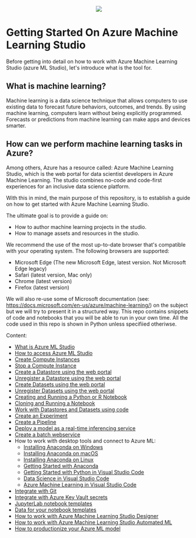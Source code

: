 <p align="center">
  <img src="https://github.com/felicity-borg/Getting-Started-On-Azure-ML/blob/main/Images/azure%20ML%20logo.png">
</p>

# Getting Started On Azure Machine Learning Studio

Before getting into detail on how to work with Azure Machine Learning Studio (azure ML Studio), let's introduce what is the tool for. 

## What is machine learning?
Machine learning is a data science technique that allows computers to use existing data to forecast future behaviors, outcomes, and trends. By using machine learning, computers learn without being explicitly programmed. Forecasts or predictions from machine learning can make apps and devices smarter. 

## How can we perform machine learning tasks in Azure?
Among others, Azure has a resource called: Azure Machine Learning Studio, which is the web portal for data scientist developers in Azure Machine Learning. The studio combines no-code and code-first experiences for an inclusive data science platform.

With this in mind, the main purpose of this repository, is to establish a guide on how to get started with Azure Machine Learning Studio.

The ultimate goal is to provide a guide on:

* How to author machine learning projects in the studio.
* How to manage assets and resources in the studio.

We recommend the use of the most up-to-date browser that's compatible with your operating system. The following browsers are supported:

* Microsoft Edge (The new Microsoft Edge, latest version. Not Microsoft Edge legacy)
* Safari (latest version, Mac only)
* Chrome (latest version)
* Firefox (latest version)

We will also re-use some of Microsoft documentation (see: https://docs.microsoft.com/en-us/azure/machine-learning/) on the subject but we will try to present it in a structured way. This repo contains snippets of code and notebooks that you will be able to run in your own time. All the code used in this repo is shown in Python unless specifiied otheriwse. 


Content: 

* [What is Azure ML Studio](https://github.com/felicity-borg/Getting-Started-On-Azure-ML/blob/main/Documents/what-is-azure-ml-studio.md)
* [How to access Azure ML Studio](https://github.com/felicity-borg/Getting-Started-On-Azure-ML/blob/main/Documents/Azure-ML-Studio.md)
* [Create Compute Instances](https://github.com/felicity-borg/Getting-Started-On-Azure-ML/blob/main/Documents/Create-Compute-Instance.md)
* [Stop a Compute Instance](https://github.com/felicity-borg/Getting-Started-On-Azure-ML/blob/main/Documents/Stop-Compute-Instance.md)
* [Create a Datastore using the web portal](https://github.com/felicity-borg/Getting-Started-On-Azure-ML/blob/main/Documents/Work-With-Data-in-Azure-ML.md)
* [Unregister a Datastore using the web portal](https://github.com/felicity-borg/Getting-Started-On-Azure-ML/blob/main/Documents/Unregister-a-datastore.md)
* [Create Datasets using the web portal](https://github.com/felicity-borg/Getting-Started-On-Azure-ML/blob/main/Documents/Work-With-Data-in-Azure-ML-Datasets.md)
* [Unregister Datasets using the web portal](https://github.com/felicity-borg/Getting-Started-On-Azure-ML/blob/main/Documents/Unregister-a-dataset.md)
* [Creating and Running a Python or R Notebook](https://github.com/felicity-borg/Getting-Started-On-Azure-ML/blob/main/Documents/Creating-and-Running-a-Python-Notebook.md)
* [Cloning and Running a Notebook](https://github.com/felicity-borg/Getting-Started-On-Azure-ML/blob/main/Documents/Clone-and-Run-a-Notebook.md)
* [Work with Datastores and Datasets using code](https://github.com/felicity-borg/Getting-Started-On-Azure-ML/blob/main/Documents/Work-with-Data-in-Azure-ML-code.md)
* [Create an Experiment](https://github.com/felicity-borg/Getting-Started-On-Azure-ML/blob/main/Documents/Azure-ML-Experiments.md)
* [Create a Pipeline](https://github.com/felicity-borg/Getting-Started-On-Azure-ML/blob/main/Documents/Orchestrate-ML-With-Pipelines.md)
* [Deploy a model as a real-time inferencing service](https://github.com/felicity-borg/Getting-Started-On-Azure-ML/blob/main/Documents/Deploy-Real-Time-Service.md)
* [Create a batch webservice](https://github.com/felicity-borg/Getting-Started-On-Azure-ML/blob/main/Documents/Deploy-Batch-Inference-Pipeline.md)
* How to work with desktop tools and connect to Azure ML:
  * [Installing Anaconda on Windows](https://github.com/felicity-borg/Getting-Started-On-Azure-ML/blob/main/Documents/Anaconda_Windows.md)
  * [Installing Anaconda on macOS](https://github.com/felicity-borg/Getting-Started-On-Azure-ML/blob/main/Documents/Anaconda_macos.md)
  * [Installing Anaconda on Linux](https://github.com/felicity-borg/Getting-Started-On-Azure-ML/blob/main/Documents/Anaconda_linux.md)
  * [Getting Started with Anaconda](https://github.com/felicity-borg/Getting-Started-On-Azure-ML/blob/main/Documents/Starting_with_conda.md)
  * [Getting Started with Python in Visual Studio Code](https://github.com/felicity-borg/Getting-Started-On-Azure-ML/blob/main/Documents/Installing_VS_Code.md)
  * [Data Science in Visual Studio Code](https://github.com/felicity-borg/Getting-Started-On-Azure-ML/blob/main/Documents/DS_Visual_Studio_Code.md)
  * [Azure Machine Learning in Visual Studio Code](https://github.com/felicity-borg/Getting-Started-On-Azure-ML/blob/main/Documents/VS_Code_Azure_ML_Git.md)
* [Integrate with Git](https://github.com/felicity-borg/Getting-Started-On-Azure-ML/blob/main/Documents/Integrate-with-Git.md)
* [Integrate with Azure Key Vault secrets](https://github.com/felicity-borg/Getting-Started-On-Azure-ML/blob/main/Documents/Integrate-with-Azure-Key-Vault-secrets.MD)
* [JupyterLab notebook templates](https://github.com/felicity-borg/Getting-Started-On-Azure-ML/tree/main/labs)
* [Data for your notebook templates](https://github.com/felicity-borg/Getting-Started-On-Azure-ML/tree/main/labs)
* [How to work with Azure Machine Learning Studio Designer](https://github.com/felicity-borg/Getting-Started-On-Azure-ML/blob/main/Documents/studio-designer.md)
* [How to work with Azure Machine Learning Studio Automated ML](https://github.com/felicity-borg/Getting-Started-On-Azure-ML/blob/main/Documents/Automated-ML.md)
* [How to productionize your Azure ML model](https://github.com/felicity-borg/Getting-Started-On-Azure-ML/blob/main/Documents/How-to-productionize-your-Azure-ML-model.md)
